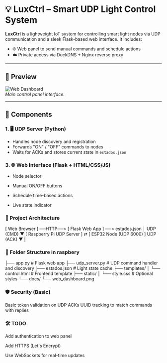 # 💡 LuxCtrl  – Smart UDP Light Control System

**LuxCtrl** is a lightweight IoT system for controlling smart light nodes via UDP communication and a sleek Flask-based web interface. It includes:

- 🌐 Web panel to send manual commands and schedule actions  
- ☁️ Private access via DuckDNS + Nginx reverse proxy  

---

## 📸 Preview

![Web Dashboard](web_dashboard.png)  
*Main control panel interface.*

---

## 🧩 Components

### 1. 🖥️ UDP Server (Python)

- Handles node discovery and registration  
- Forwards "ON" / "OFF" commands to nodes  
- Waits for ACKs and stores current state in `estados.json`  

### 3. 🌐 Web Interface (Flask + HTML/CSS/JS)
- Node selector

- Manual ON/OFF buttons

- Schedule time-based actions

- Live state indicator

### 🔄 Project Architecture

[ Web Browser ] ──HTTP──> [ Flask Web App ] ──> estados.json
                                              │
             UDP (CMD)                        ▼
[ Raspberry Pi UDP Server ]  ⇄  [ ESP32 Node (UDP 6000) ]
             UDP (ACK)                        ▼
                                              |

### 📁 Folder Structure in raspbery
├── app.py              # Flask web app
├── udp_server.py       # UDP command handler and discovery
├── estados.json        # Light state cache
├── templates/
│   └── control.html    # Frontend template
├── static/
│   └── style.css       # Optional styles
└── docs/
    └── web_dashboard.png

### 🛡️ Security (Basic)
Basic token validation on UDP ACKs
UUID tracking to match commands with replies

### 🛠️ TODO
Add authentication to web panel

Add HTTPS (Let's Encrypt)

Use WebSockets for real-time updates
